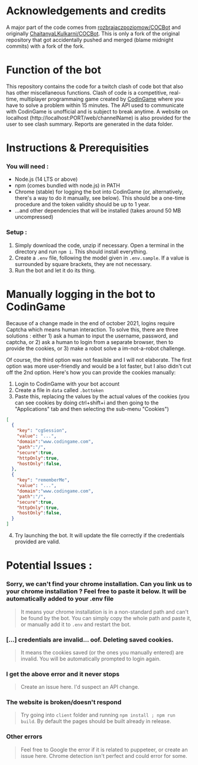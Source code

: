 # Acknowledgements and credits

A major part of the code comes from [rozbrajaczpoziomow/COCBot](https://github.com/rozbrajaczpoziomow/COCBot) and originally [ChaitanyaLKulkarni/COCBot](https://github.com/ChaitanyaLKulkarni/COCBot). This is only a fork of the original repository that got accidentally pushed and merged (blame midnight commits) with a fork of the fork.

# Function of the bot

This repository contains the code for a twitch clash of code bot that also has other miscellaneous functions. Clash of code is a competitive, real-time, multiplayer programmaing game created by [CodinGame](https://codingame.com) where you have to solve a problem within 15 minutes. The API used to communicate with CodinGame is unofficial and is subject to break anytime. A website on localhost (http://localhost:PORT/web/channelName) is also provided for the user to see clash summary. Reports are generated in the data folder.

# Instructions & Prerequisities

### You will need : 
- Node.js (14 LTS or above)
- npm (comes bundled with node.js) in PATH
- Chrome (stable) for logging the bot into CodinGame (or, alternatively, there's a way to do it manually, see below). This should be a one-time procedure and the token validity should be up to 1 year.
- ...and other dependencies that will be installed (takes around 50 MB uncompressed)

### Setup :
1. Simply download the code, unzip if necessary. Open a terminal in the directory and run `npm i`. This should install everything.
2. Create a `.env` file, following the model given in `.env.sample`. If a value is surrounded by square brackets, they are not necessary.
3. Run the bot and let it do its thing. 

# Manually logging in the bot to CodinGame

Because of a change made in the end of october 2021, logins require Captcha which means human interaction. To solve this, there are three solutions : either 1) ask a human to input the username, password, and captcha, or 2) ask a human to login from a separate browser, then to provide the cookies, or 3) make a robot solve a im-not-a-robot challenge.

Of course, the third option was not feasible and I will not elaborate. The first option was more user-friendly and would be a lot faster, but I also didn't cut off the 2nd option. Here's how you can provide the cookies manually: 

1. Login to CodinGame with your bot account
2. Create a file in `data` called `.bottoken`
3. Paste this, replacing the values by the actual values of the cookies (you can see cookies by doing ctrl+shift+i and then going to the "Applications" tab and then selecting the sub-menu "Cookies")
```json
[
  {
    "key": "cgSession",
    "value": "...",
    "domain":"www.codingame.com",
    "path":"/",
    "secure":true,
    "httpOnly":true,
    "hostOnly":false,
  },
  {
    "key": "rememberMe",
    "value": "...",
    "domain":"www.codingame.com",
    "path":"/",
    "secure":true,
    "httpOnly":true,
    "hostOnly":false,
  }
]
```
4. Try launching the bot. It will update the file correctly if the credentials provided are valid.

# Potential Issues :

### Sorry, we can't find your chrome installation. Can you link us to your chrome installation ? Feel free to paste it below. It will be automatically added to your .env file

> It means your chrome installation is in a non-standard path and can't be found by the bot. You can simply copy the whole path and paste it, or manually add it to `.env` and restart the bot.

### [...] credentials are invalid... oof. Deleting saved cookies.

> It means the cookies saved (or the ones you manually entered) are invalid. You will be automatically prompted to login again.

### I get the above error and it never stops

> Create an issue here. I'd suspect an API change.

### The website is broken/doesn't respond

> Try going into `client` folder and running `npm install ; npm run build`. By default the pages should be built already in release.

### Other errors

> Feel free to Google the error if it is related to puppeteer, or create an issue here. Chrome detection isn't perfect and could error for some.
